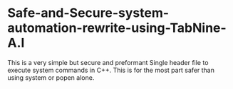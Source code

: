 # Safe-and-Secure-system-automation-rewrite-using-TabNine-A.I
This is a very simple but secure and preformant Single header file to execute system commands in C++. This is for the most part safer than using system or popen alone.
